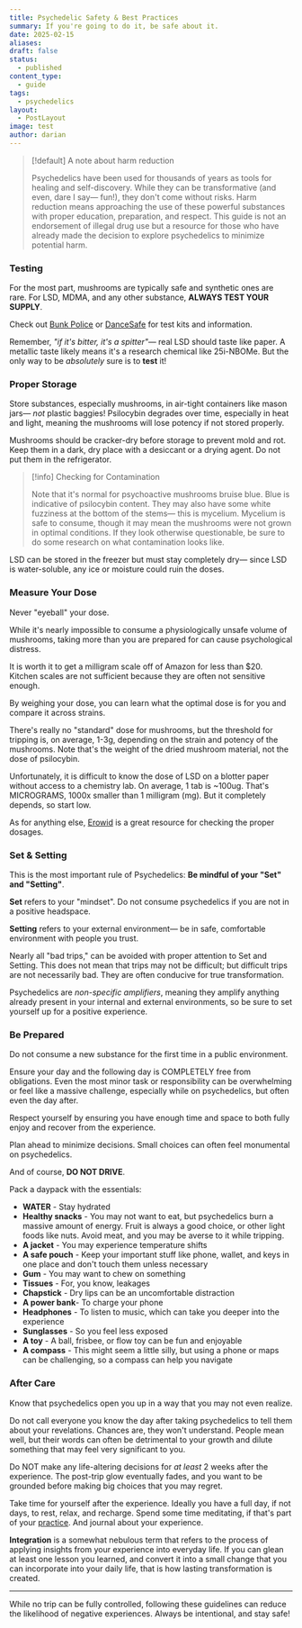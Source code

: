 ```yaml
---
title: Psychedelic Safety & Best Practices
summary: If you're going to do it, be safe about it.
date: 2025-02-15
aliases: 
draft: false
status:
  - published
content_type:
  - guide
tags:
  - psychedelics
layout:
  - PostLayout
image: test
author: darian
---
```



> [!default] A note about harm reduction
> 
> Psychedelics have been used for thousands of years as tools for healing and self-discovery. While they can be transformative (and even, dare I say— fun!), they don't come without risks. Harm reduction means approaching the use of these powerful substances with proper education, preparation, and respect. This guide is not an endorsement of illegal drug use but a resource for those who have already made the decision to explore psychedelics to minimize potential harm. 

### Testing
For the most part, mushrooms are typically safe and synthetic ones are rare. For LSD, MDMA, and any other substance, **ALWAYS TEST YOUR SUPPLY**. 

Check out [Bunk Police](https://bunkpolice.com) or [DanceSafe](https://dancesafe.org) for test kits and information. 

Remember, _"if it's bitter, it's a spitter"_— real LSD should taste like paper. A metallic taste likely means it's a research chemical like 25i-NBOMe. But the only way to be _absolutely_ sure is to **test** it!

### Proper Storage
Store substances, especially mushrooms, in air-tight containers like mason jars— _not_ plastic baggies! Psilocybin degrades over time, especially in heat and light, meaning the mushrooms will lose potency if not stored properly. 

Mushrooms should be cracker-dry before storage to prevent mold and rot. Keep them in a dark, dry place with a desiccant or a drying agent. Do not put them in the refrigerator. 

> [!info] Checking for Contamination
> 
> Note that it's normal for psychoactive mushrooms bruise blue. Blue is indicative of psilocybin content. They may also have some white fuzziness at the bottom of the stems— this is mycelium. Mycelium is safe to consume, though it may mean the mushrooms were not grown in optimal conditions. If they look otherwise questionable, be sure to do some research on what contamination looks like. 

LSD can be stored in the freezer but must stay completely dry— since LSD is water-soluble, any ice or moisture could ruin the doses.

### Measure Your Dose 
Never "eyeball" your dose. 

While it's nearly impossible to consume a physiologically unsafe volume of mushrooms, taking more than you are prepared for can cause psychological distress. 

It is worth it to get a milligram scale off of Amazon for less than $20. Kitchen scales are not sufficient because they are often not sensitive enough. 

By weighing your dose, you can learn what the optimal dose is for you and compare it across strains. 

There's really no "standard" dose for mushrooms, but the threshold for tripping is, on average, 1-3g, depending on the strain and potency of the mushrooms. Note that's the weight of the dried mushroom material, not the dose of psilocybin. 

Unfortunately, it is difficult to know the dose of LSD on a blotter paper without access to a chemistry lab. On average, 1 tab is ~100ug. That's MICROGRAMS, 1000x smaller than 1 milligram (mg). But it completely depends, so start low. 

As for anything else, [Erowid](https://www.erowid.org/) is a great resource for checking the proper dosages. 

### Set & Setting
This is the most important rule of Psychedelics: **Be mindful of your "Set" and "Setting"**. 

**Set** refers to your "mindset". Do not consume psychedelics if you are not in a positive headspace. 

**Setting** refers to your external environment— be in safe, comfortable environment with people you trust. 

Nearly all "bad trips," can be avoided with proper attention to Set and Setting. This does not mean that trips may not be difficult; but difficult trips are not necessarily bad. They are often conducive for true transformation. 

Psychedelics are _non-specific amplifiers_, meaning they amplify anything already present in your internal and external environments, so be sure to set yourself up for a positive experience. 

### Be Prepared
Do not consume a new substance for the first time in a public environment. 

Ensure your day and the following day is COMPLETELY free from obligations. Even the most minor task or responsibility can be overwhelming or feel like a massive challenge, especially while on psychedelics, but often even the day after. 

Respect yourself by ensuring you have enough time and space to both fully enjoy and recover from the experience. 

Plan ahead to minimize decisions. Small choices can often feel monumental on psychedelics. 

And of course, **DO NOT DRIVE**.

Pack a daypack with the essentials: 

* **WATER** - Stay hydrated
* **Healthy snacks** - You may not want to eat, but psychedelics burn a massive amount of energy. Fruit is always a good choice, or other light foods like nuts. Avoid meat, and you may be averse to it while tripping. 
* **A jacket** - You may experience temperature shifts 
* **A safe pouch** - Keep your important stuff like phone, wallet, and keys in one place and don't touch them unless necessary 
* **Gum** - You may want to chew on something
* **Tissues** - For, you know, leakages
* **Chapstick** - Dry lips can be an uncomfortable distraction 
* **A power bank**- To charge your phone
* **Headphones** - To listen to music, which can take you deeper into the experience 
* **Sunglasses** - So you feel less exposed 
* **A toy** - A ball, frisbee, or flow toy can be fun and enjoyable 
* **A compass** - This might seem a little silly, but using a phone or maps can be challenging, so a compass can help you navigate 


### After Care
Know that psychedelics open you up in a way that you may not even realize. 

Do not call everyone you know the day after taking psychedelics to tell them about your revelations. Chances are, they won't understand. People mean well, but their words can often be detrimental to your growth and dilute something that may feel very significant to you. 

Do NOT make any life-altering decisions for _at least_ 2 weeks after the experience. The post-trip glow eventually fades, and you want to be grounded before making big choices that you may regret. 

Take time for yourself after the experience. Ideally you have a full day, if not days, to rest, relax, and recharge. Spend some time meditating, if that's part of your [practice](/practice). And journal about your experience. 

**Integration** is a somewhat nebulous term that refers to the process of applying insights from your experience into everyday life. If you can glean at least one lesson you learned, and convert it into a small change that you can incorporate into your daily life, that is how lasting transformation is created. 
  

- - -

While no trip can be fully controlled, following these guidelines can reduce the likelihood of negative experiences. Always be intentional, and <span className="bold-underline">stay safe</span>!